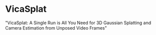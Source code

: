 # VicaSplat
"VicaSplat: A Single Run is All You Need for 3D Gaussian Splatting and Camera Estimation from Unposed Video Frames"

